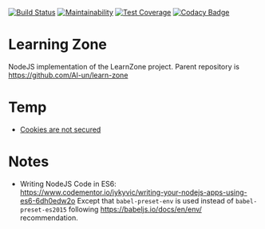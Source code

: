 [![Build Status](https://travis-ci.com/Al-un/learn-zone-nodejs.svg?branch=master)](https://travis-ci.com/Al-un/learn-zone-nodejs)
[![Maintainability](https://api.codeclimate.com/v1/badges/b417fe74ebe4a8870cc8/maintainability)](https://codeclimate.com/github/Al-un/learn-zone-nodejs/maintainability)
[![Test Coverage](https://api.codeclimate.com/v1/badges/b417fe74ebe4a8870cc8/test_coverage)](https://codeclimate.com/github/Al-un/learn-zone-nodejs/test_coverage)
[![Codacy Badge](https://api.codacy.com/project/badge/Grade/897314a8cb0843b3a99c0ba781f89d03)](https://www.codacy.com/app/alun.sng/learn-zone-nodejs?utm_source=github.com&amp;utm_medium=referral&amp;utm_content=Al-un/learn-zone-nodejs&amp;utm_campaign=Badge_Grade)

# Learning Zone

NodeJS implementation of the LearnZone project. Parent repository is 
https://github.com/Al-un/learn-zone

# Temp

 - [Cookies are not secured](https://github.com/Al-un/learn-zone-nodejs/issues/3)

# Notes

 - Writing NodeJS Code in ES6: 
    https://www.codementor.io/iykyvic/writing-your-nodejs-apps-using-es6-6dh0edw2o
    Except that `babel-preset-env` is used instead of `babel-preset-es2015` following
    https://babeljs.io/docs/en/env/ recommendation.